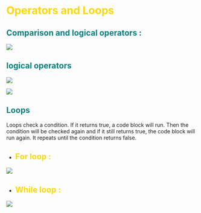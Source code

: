 
# <span style="color:gold">Operators and Loops </span>
 
 ## <span style ="color:teal">Comparison and logical operators :</span>

![](https://lh3.googleusercontent.com/proxy/80dnrUOGABl6Fj9rk2vKQDIDaChC2DS96BLV2k4pgVW6KT9WNdgjpN9bMYWHk5PUJg0bKRQTuchDues1cLT4sqxzhPiB0jiUwgo)

## <span style ="color: teal"> logical operators</span>

![](https://i.ytimg.com/vi/JVL6xEzOCrE/maxresdefault.jpg)

![](https://miro.medium.com/max/480/1*YKB4AzklPRAbvYtDkZEkYQ.png)

##  <span style ="color:teal">Loops</span>

Loops check a condition. If it returns true, a code block will run. Then the condition will be checked again and if it still returns true, the code block will run again. It repeats until the condition returns false. 

* ##  <span style ="color: gold">For loop :</span>

![](https://media.geeksforgeeks.org/wp-content/uploads/20191108131134/For-Loop.jpg)



* ##  <span style ="color: gold">While loop :</span>


![](https://media.geeksforgeeks.org/wp-content/uploads/20191118164726/While-Loop-GeeksforGeeks.jpg)


